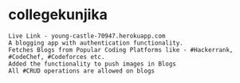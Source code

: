 # collegekunjika
    Live Link - young-castle-70947.herokuapp.com 
    A blogging app with authentication functionality.
    Fetches Blogs from Popular Coding Platforms like - #Hackerrank, #CodeChef, #Codeforces etc.
    Added the functionality to push images in Blogs
    All #CRUD operations are allowed on blogs 
